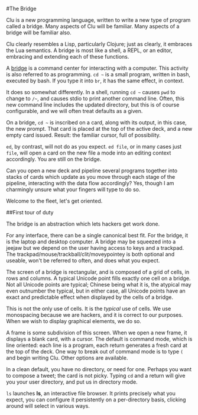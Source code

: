 #The Bridge

Clu is a new programming language, written to write a new type of program called a bridge. Many aspects of Clu will be familiar. Many aspects of a bridge will be familiar also. 

Clu clearly resembles a Lisp, particularly Clojure; just as clearly, it embraces the Lua semantics. A bridge is most like a shell, a REPL, or an editor, embracing and extending each of these functions. 

A [bridge](http://en.wikipedia.org/wiki/Bridge_(nautical)) is a command center for interacting with a computer. This activity is also referred to as programming. `cd ~` is a small program, written in bash, executed by bash. If you type it into `br`, it has the same effect, in context. 

It does so somewhat differently. In a shell, running `cd ~` causes `pwd` to change to `/~`, and causes stdio to print another command line. Often, this new command line includes the updated directory, but this is of course configurable, and we will often treat defaults as a given.  

On a bridge, `cd ~` is inscribed on a card, along with its output, in this case, the new prompt. That card is placed at the top of the active deck, and a new empty card issued. Result: the familiar cursor, full of possibility. 

`ed`, by contrast, will not do as you expect. `ed file`, or in many cases just `file`, will open a card on the new file a mode into an editing context accordingly. You are still on the bridge.

Can you open a new deck and pipeline several programs together into stacks of cards which update as you move through each stage of the pipeline, interacting with the data flow accordingly? Yes, though I am charmingly unsure what your fingers will type to do so. 

Welcome to the fleet, let's get oriented.

##First tour of duty

The bridge is an abstraction which lets hackers get work done.

For any interface, there can be a single canonical best fit. For the bridge, it is the laptop and desktop computer. A bridge may be squeezed into a jeejaw but we depend on the user having access to keys and a trackpad. The trackpad/mouse/trackball/clit/moveypointey is both optional and useable, won't be referred to often, and does what you expect. 

The screen of a bridge is rectangular, and is composed of a grid of cells, in rows and columns. A typical Unicode point fills exactly one cell on a bridge. Not all Unicode points are typical; Chinese being what it is, the atypical may even outnumber the typical, but in either case, all Unicode points have an exact and predictable effect when displayed by the cells of a bridge. 

This is not the only use of cells. It is the *typical* use of cells. We use monospacing because we are hackers, and it is correct to our purposes. When we wish to display graphical elements, we do so. 

A frame is some subdivision of this screen. When we open a new frame, it displays a blank card, with a cursor. The default is command mode, which is line oriented: each line is a program, each return generates a fresh card at the top of the deck. One way to break out of command mode is to type `(` and begin writing Clu. Other options are available. 

In a clean default, you have no directory, or need for one. Perhaps you want to compose a tweet; the card is not picky. Typing `cd` and a return will give you your user directory, and put us in directory mode. 

`ls` launches **ls**, an interactive file browser. It prints precisely what you expect, you can configure it persistently on a per-directory basis, clicking around will select in various ways. 